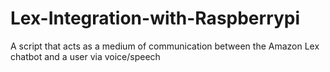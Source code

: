 # Lex-Integration-with-Raspberrypi
A script that acts as a medium of communication between the Amazon Lex chatbot and a user via voice/speech 
